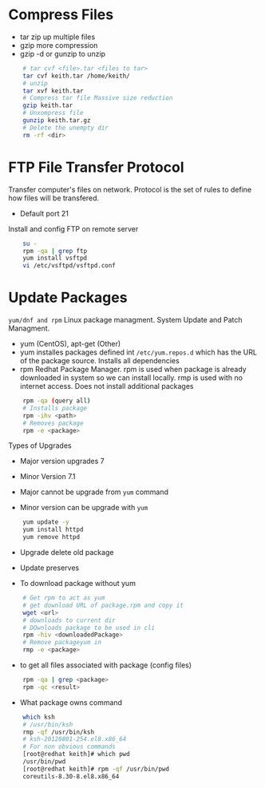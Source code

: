 # Compress Files

- tar zip up multiple files
- gzip more compression
- gzip -d or gunzip to unzip

```bash
    # tar cvf <file>.tar <files to tar>
    tar cvf keith.tar /home/keith/
    # unzip
    tar xvf keith.tar
    # Compress tar file Massive size reduction
    gzip keith.tar
    # Unxompress file
    gunzip keith.tar.gz
    # Delete the unempty dir
    rm -rf <dir>
```

# FTP File Transfer Protocol

Transfer computer's files on network. Protocol is the set of rules to define how files will be transfered.

- Default port 21

Install and config FTP on remote server

```bash
    su -
    rpm -qa | grep ftp
    yum install vsftpd
    vi /etc/vsftpd/vsftpd.conf
```

# Update Packages

`yum/dnf and rpm` Linux package managment. System Update and Patch Managment.

- yum (CentOS), apt-get (Other)
- yum installes packages defined int `/etc/yum.repos.d` which has the URL of the package source. Installs all dependencies
- rpm Redhat Package Manager. rpm is used when package is already downloaded in system so we can install locally. rmp is used with no internet access. Does not install additional packages

```bash
    rpm -qa (query all)
    # Installs package
    rpm -ihv <path>
    # Removes package
    rpm -e <package>
```

Types of Upgrades

- Major version upgrades 7
- Minor Version 7.1

- Major cannot be upgrade from `yum` command
- Minor version can be upgrade with `yum`

```bash
    yum update -y
    yum install httpd
    yum remove httpd
```

- Upgrade delete old package
- Update preserves

- To download package without yum

```bash
    # Get rpm to act as yum
    # get download URL of package.rpm and copy it
    wget <url>
    # downloads to current dir
    # DOwnloads package to be used in cli
    rpm -hiv <downloadedPackage>
    # Remove packageyum in
    rmp -e <package>
```

- to get all files associated with package (config files)

```bash
    rpm -qa | grep <package>
    rpm -qc <result>
```

- What package owns command

```bash
    which ksh
    # /usr/bin/ksh
    rmp -qf /usr/bin/ksh
    # ksh-20120801-254.el8.x86_64
    # For non obvious commands
    [root@redhat keith]# which pwd
    /usr/bin/pwd
    [root@redhat keith]# rpm -qf /usr/bin/pwd
    coreutils-8.30-8.el8.x86_64
```

